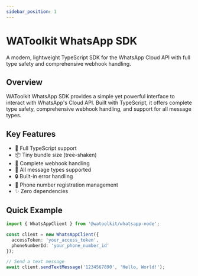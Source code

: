 ```yaml
---
sidebar_position: 1
---
```


# WAToolkit WhatsApp SDK

A modern, lightweight TypeScript SDK for the WhatsApp Cloud API with full type safety and comprehensive webhook handling.

## Overview

WAToolkit WhatsApp SDK provides a simple yet powerful interface to interact with WhatsApp's Cloud API. Built with TypeScript, it offers complete type safety, comprehensive webhook handling, and support for all message types.

## Key Features

- 🚀 Full TypeScript support
- 📦 Tiny bundle size (tree-shaken)
- 🔄 Complete webhook handling
- 💬 All message types supported
- 🔒 Built-in error handling
- 📱 Phone number registration management
- ✨ Zero dependencies

## Quick Example

```typescript
import { WhatsAppClient } from '@watoolkit/whatsapp-node';

const client = new WhatsAppClient({
  accessToken: 'your_access_token',
  phoneNumberId: 'your_phone_number_id'
});

// Send a text message
await client.sendTextMessage('1234567890', 'Hello, World!');
``` 
